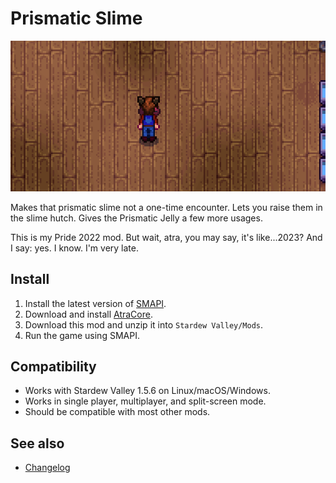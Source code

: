 Prismatic Slime
=================================

![Header image](docs/prismatic.gif)

Makes that prismatic slime not a one-time encounter. Lets you raise them in the slime hutch. Gives the Prismatic Jelly a few more usages.

This is my Pride 2022 mod. But wait, atra, you may say, it's like...2023? And I say: yes. I know. I'm very late.

## Install

1. Install the latest version of [SMAPI](https://smapi.io).
2. Download and install [AtraCore](https://www.nexusmods.com/stardewvalley/mods/12932).
2. Download this mod and unzip it into `Stardew Valley/Mods`.
3. Run the game using SMAPI.

## Compatibility

* Works with Stardew Valley 1.5.6 on Linux/macOS/Windows.
* Works in single player, multiplayer, and split-screen mode.
* Should be compatible with most other mods. 

## See also

* [Changelog](docs/Changelog.md)
